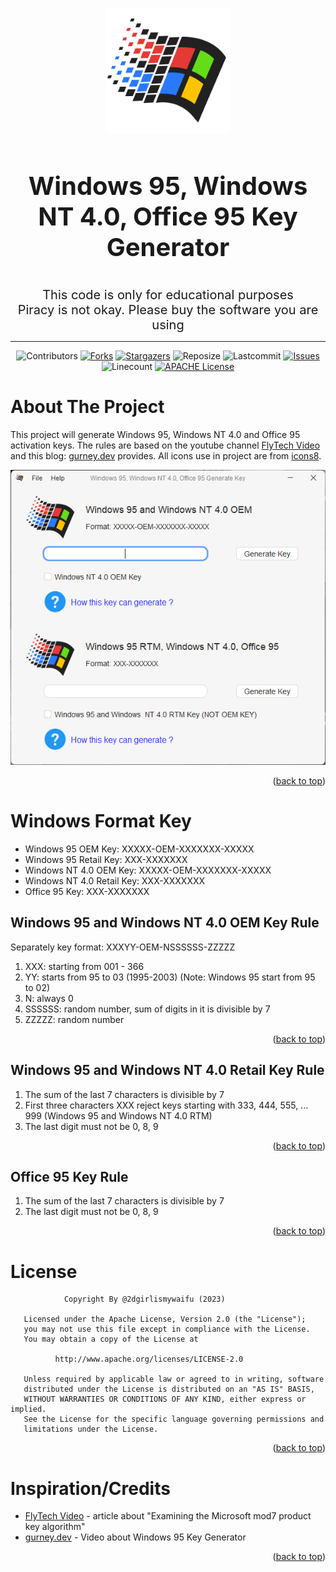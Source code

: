 <a name="readme-top"></a>

<!-- PROJECT LOGO -->
<br />
<div align="center">
 <a href="https://github.com/2dgirlismywaifu/Windows95_WindowsNT_Key">
    <img src="images/logo.png" alt="Logo" width="200" height="200">
  </a>

<h3 align="center", style="font-size:40px">Windows 95, Windows NT 4.0, Office 95 Key Generator</h3>
<p1 align="center", style="font-size:20px">This code is only for educational purposes</p1><br />
  <p2 align="center", style="font-size:20px">
    Piracy is not okay. Please buy the software you are using
  </p2>
<hr>

 ![Contributors][contributors-shield]
  [![Forks][forks-shield]][forks-url]
  [![Stargazers][stars-shield]][stars-url]
  ![Reposize][size-shield]
  ![Lastcommit][commit-shield]
  [![Issues][issues-shield]][issues-url]
  ![Linecount][linecount-shield]
  [![APACHE License][license-shield]][license-url]

</div>

<!-- ABOUT THE PROJECT -->
# **About The Project**

This project will generate Windows 95, Windows NT 4.0 and Office 95 activation keys. The rules are based on the youtube channel [FlyTech Video](https://www.youtube.com/watch?v=3DCEeASKNDk&t=72s) and this blog: [gurney.dev](https://gurney.dev/posts/mod7/)  provides. All icons use in project are from [icons8](https://icons8.com/).
<div align="center">

[![Product Name Screen Shot][product-screenshot]](https://github.com/2dgirlismywaifu/Windows95_WindowsNT_Key)

</div>

<p align="right">(<a href="#readme-top">back to top</a>)</p>

<!-- RULE Explain -->
# **Windows Format Key**

- Windows 95 OEM Key: XXXXX-OEM-XXXXXXX-XXXXX
- Windows 95 Retail Key: XXX-XXXXXXX
- Windows NT 4.0 OEM Key: XXXXX-OEM-XXXXXXX-XXXXX
- Windows NT 4.0 Retail Key: XXX-XXXXXXX
- Office 95 Key: XXX-XXXXXXX

## **Windows 95 and Windows NT 4.0 OEM Key Rule**


Separately key format: XXXYY-OEM-NSSSSSS-ZZZZZ
1. XXX: starting from 001 - 366
2. YY: starts from 95 to 03 (1995-2003) (Note: Windows 95 start from 95 to 02)
3. N: always 0
4. SSSSSS: random number, sum of digits in it is divisible by 7
5. ZZZZZ: random number
<p align="right">(<a href="#readme-top">back to top</a>)</p>

## **Windows 95 and Windows NT 4.0 Retail Key Rule**
1. The sum of the last 7 characters is divisible by 7
2. First three characters XXX reject keys
starting with 333, 444, 555, ... 999 (Windows 95 and Windows NT 4.0 RTM)
3. The last digit must not be 0, 8, 9

<p align="right">(<a href="#readme-top">back to top</a>)</p>

## **Office 95 Key Rule**
1. The sum of the last 7 characters is divisible by 7
2. The last digit must not be 0, 8, 9

<p align="right">(<a href="#readme-top">back to top</a>)</p>

<!-- LICENSE -->
# **License**
```
            Copyright By @2dgirlismywaifu (2023)

   Licensed under the Apache License, Version 2.0 (the "License");
   you may not use this file except in compliance with the License.
   You may obtain a copy of the License at

          http://www.apache.org/licenses/LICENSE-2.0

   Unless required by applicable law or agreed to in writing, software
   distributed under the License is distributed on an "AS IS" BASIS,
   WITHOUT WARRANTIES OR CONDITIONS OF ANY KIND, either express or implied.
   See the License for the specific language governing permissions and
   limitations under the License.
```
<p align="right">(<a href="#readme-top">back to top</a>)</p>

<!-- Inspiration/Credits -->
# **Inspiration/Credits**
- [FlyTech Video](https://www.youtube.com/watch?v=3DCEeASKNDk&t=72s) - article about "Examining the Microsoft mod7 product key algorithm"
- [gurney.dev](https://gurney.dev/posts/mod7/) - Video about Windows 95 Key Generator

<p align="right">(<a href="#readme-top">back to top</a>)</p>

<!-- MARKDOWN LINKS & IMAGES -->
<!-- https://www.markdownguide.org/basic-syntax/#reference-style-links -->
[contributors-shield]: https://img.shields.io/github/contributors/2dgirlismywaifu/Windows95_WindowsNT_Key.svg?style=for-the-badge&color=C9CBFF&logoColor=D9E0EE&labelColor=302D41
[contributors-url]: https://github.com/2dgirlismywaifu/Windows95_WindowsNT_Key/graphs/contributors
[forks-shield]: https://img.shields.io/github/forks/2dgirlismywaifu/Windows95_WindowsNT_Key.svg?style=for-the-badge&color=C9CBFF&logoColor=D9E0EE&labelColor=302D41
[forks-url]: https://github.com/2dgirlismywaifu/Windows95_WindowsNT_Key/network/members
[stars-shield]: https://img.shields.io/github/stars/2dgirlismywaifu/Windows95_WindowsNT_Key.svg?style=for-the-badge&color=C9CBFF&logoColor=D9E0EE&labelColor=302D41
[size-shield]: https://img.shields.io/github/repo-size/2dgirlismywaifu/Windows95_WindowsNT_Key.svg?style=for-the-badge&color=C9CBFF&logoColor=D9E0EE&labelColor=302D41
[linecount-shield]: https://img.shields.io/tokei/lines/github/2dgirlismywaifu/Windows95_WindowsNT_Key?color=C9CBFF&labelColor=302D41&style=for-the-badge
[commit-shield]: https://img.shields.io/github/last-commit/2dgirlismywaifu/Windows95_WindowsNT_Key.svg?style=for-the-badge&color=C9CBFF&logoColor=D9E0EE&labelColor=302D41
[stars-url]: https://github.com/2dgirlismywaifu/Windows95_WindowsNT_Key/stargazers
[issues-shield]: https://img.shields.io/github/issues/2dgirlismywaifu/Windows95_WindowsNT_Key.svg?style=for-the-badge&color=C9CBFF&logoColor=D9E0EE&labelColor=302D41
[issues-url]: https://github.com/2dgirlismywaifu/Windows95_WindowsNT_Key/issues
[license-shield]: https://img.shields.io/github/license/2dgirlismywaifu/Windows95_WindowsNT_Key.svg?style=for-the-badge&color=C9CBFF&logoColor=D9E0EE&labelColor=302D41
[license-url]: https://github.com/2dgirlismywaifu/Windows95_WindowsNT_Key/blob/main/LICENSE
[twitter-shield]: https://img.shields.io/twitter/follow/MyWaifuis2DGirl?color=C9CBFF&label=%40MyWaifuis2DGirl&logo=TWITTER&logoColor=C9CBFF&style=for-the-badge
[twitter-url]: https://twitter.com/MyWaifuis2DGirl
[product-screenshot]: images/screenshot.png
